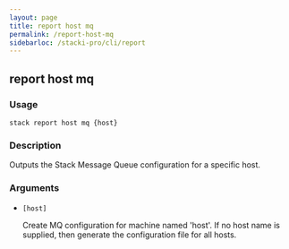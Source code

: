 ```yaml
---
layout: page
title: report host mq
permalink: /report-host-mq
sidebarloc: /stacki-pro/cli/report
---
```


## report host mq

### Usage

`stack report host mq {host}`

### Description

Outputs the Stack Message Queue configuration for a specific host.

### Arguments

* `[host]`

   Create MQ configuration for machine named 'host'. If
	no host name is supplied, then generate the configuration file
	for all hosts.



